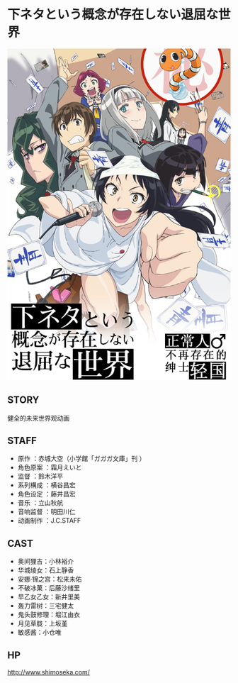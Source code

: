 # 下ネタという概念が存在しない退屈な世界

![poster](poster.jpg)

## STORY

健全的未来世界观动画

## STAFF

- 原作 ：赤城大空（小学館「ガガガ文庫」刊 ）
- 角色原案 ：霜月えいと
- 监督 ：鈴木洋平
- 系列構成 ：横谷昌宏
- 角色设定 ：藤井昌宏
- 音乐 ：立山秋航
- 音响监督 ：明田川仁
- 动画制作 ：J.C.STAFF
 
## CAST

- 奥间狸吉：小林裕介
- 华城绫女：石上静香
- 安娜·锦之宫：松来未佑
- 不破冰菓：后藤沙绪里
- 早乙女乙女：新井里美
- 轰力雷树：三宅健太
- 鬼头鼓修理：堀江由衣
- 月见草胧：上坂堇
- 敏感酱：小仓唯
 
## HP

http://www.shimoseka.com/